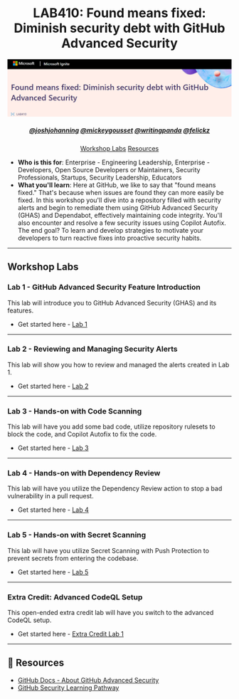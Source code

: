 
<h1 align="center">LAB410: Found means fixed: Diminish security debt with GitHub Advanced Security</h1>

![LAB410: Found means fixed: Diminish security debt with GitHub Advanced Security](./_labs/images/logo.png)

<h5 align="center"><a href="https://github.com/joshjohanning">@joshjohanning</a> <a href="https://github.com/mickeygousset">@mickeygousset</a>
<a href="https://github.com/writingpanda">@writingpanda</a>
<a href="https://github.com/felickz">@felickz</a></h3>

<p align="center">
  <a href="#workshop-labs">Workshop Labs</a>
  <a href="#book-resources">Resources</a>
</p>

- **Who is this for**: Enterprise - Engineering Leadership, Enterprise - Developers, Open Source Developers or Maintainers, Security Professionals, Startups, Security Leadership, Educators
- **What you'll learn**: Here at GitHub, we like to say that "found means fixed." That's because when issues are found they can more easily be fixed. In this workshop you'll dive into a repository filled with security alerts and begin to remediate them using GitHub Advanced Security (GHAS) and Dependabot, effectively maintaining code integrity. You'll also encounter and resolve a few security issues using Copilot Autofix. The end goal? To learn and develop strategies to motivate your developers to turn reactive fixes into proactive security habits.

---

## Workshop Labs

### Lab 1 - GitHub Advanced Security Feature Introduction

This lab will introduce you to GitHub Advanced Security (GHAS) and its features.

- Get started here - [Lab 1](./_labs/lab1.md)

---

### Lab 2 - Reviewing and Managing Security Alerts

This lab will show you how to review and managed the alerts created in Lab 1.

- Get started here - [Lab 2](./_labs/lab2.md)

---

### Lab 3 - Hands-on with Code Scanning

This lab will have you add some bad code, utilize repository rulesets to block the code, and Copilot Autofix to fix the code.

- Get started here - [Lab 3](./_labs/lab3.md)

---

### Lab 4 - Hands-on with Dependency Review

This lab will have you utilize the Dependency Review action to stop a bad vulnerability in a pull request.

- Get started here - [Lab 4](./_labs/lab4.md)

---

### Lab 5 - Hands-on with Secret Scanning

This lab will have you utilize Secret Scanning with Push Protection to prevent secrets from entering the codebase.

- Get started here - [Lab 5](./_labs/lab5.md)

---

### Extra Credit: Advanced CodeQL Setup

This open-ended extra credit lab will have you switch to the advanced CodeQL setup.

- Get started here - [Extra Credit Lab 1](./_labs/lab6-ec.md)

---

## :book: Resources

- [GitHub Docs - About GitHub Advanced Security](https://docs.github.com/en/get-started/learning-about-github/about-github-advanced-security)
- [GitHub Security Learning Pathway](https://resources.github.com/learn/pathways/security/)
